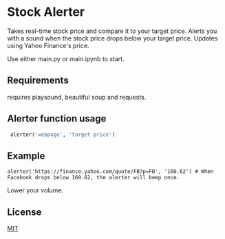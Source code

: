 # Stock Alerter

 Takes real-time stock price and compare it to your target price. 
 Alerts you with a sound when the stock price drops below your target price.
 Updates using Yahoo Finance's price.
 
 
 Use either main.py or main.ipynb to start.
 
 
 ## Requirements
 
 requires playsound, beautiful soup and requests.
 
 
 ## Alerter function usage 
```python
 alerter('webpage', 'target price')
 ```
 
 
 ## Example
```
alerter('https://finance.yahoo.com/quote/FB?p=FB', '160.62') # When Facebook drops below 160.62, the alerter will beep once.
```
Lower your volume.


## License
[MIT](https://choosealicense.com/licenses/mit/)
 
